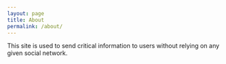 ```yaml
---
layout: page
title: About
permalink: /about/
---
```


This site is used to send critical information to users without relying on any given social network.
